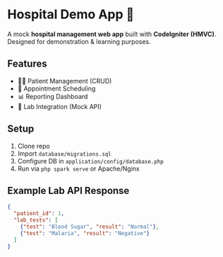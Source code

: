 # Hospital Demo App 🏥

A mock **hospital management web app** built with **CodeIgniter (HMVC)**.  
Designed for demonstration & learning purposes.

## Features
- 👨‍⚕️ Patient Management (CRUD)
- 📅 Appointment Scheduling
- 📊 Reporting Dashboard
- 🧪 Lab Integration (Mock API)

## Setup
1. Clone repo  
2. Import `database/migrations.sql`  
3. Configure DB in `application/config/database.php`  
4. Run via `php spark serve` or Apache/Nginx  

## Example Lab API Response
```json
{
  "patient_id": 1,
  "lab_tests": [
    {"test": "Blood Sugar", "result": "Normal"},
    {"test": "Malaria", "result": "Negative"}
  ]
}
